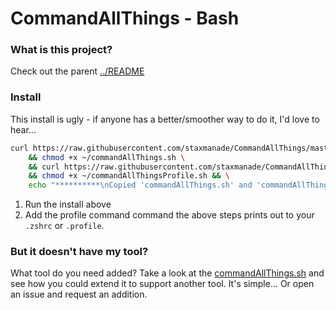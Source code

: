 CommandAllThings - Bash
================

### What is this project?

Check out the parent [../README](../README.md)

### Install

This install is ugly - if anyone has a better/smoother way to do it, I'd love to hear...

```bash
curl https://raw.githubusercontent.com/staxmanade/CommandAllThings/master/bash/commandAllThings.sh > ~/commandAllThings.sh \
    && chmod +x ~/commandAllThings.sh \
    && curl https://raw.githubusercontent.com/staxmanade/CommandAllThings/master/bash/sampleProfile.sh > ~/commandAllThingsProfile.sh \
    && chmod +x ~/commandAllThingsProfile.sh && \
    echo "**********\nCopied 'commandAllThings.sh' and 'commandAllThingsProfile.sh' to '~\'\n\n*** NEXT STEP ***\n\n    Place this in your bash or zsh profile:\n\n   . ~/commandAllThingsProfile.sh\n"
```

1. Run the install above
2. Add the profile command command the above steps prints out to your `.zshrc` or `.profile`.

### But it doesn't have my tool?

What tool do you need added? Take a look at the [commandAllThings.sh](commandAllThings.sh) and see how you could extend it to support another tool. It's simple... Or open an issue and request an addition.
